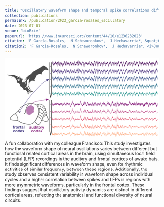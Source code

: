 ```yaml
---
title: "Oscillatory waveform shape and temporal spike correlations differ across bat frontal and auditory cortex"
collection: publications
permalink: /publication/2023_garcia-rosales_oscillatory
date: 2023-07-01
venue: 'bioRxiv'
paperurl: 'https://www.jneurosci.org/content/44/10/e1236232023'
citation: 'F García-Rosales,  N Schaworonkow*,  J Hechavarria*, &quot;Oscillatory waveform shape and temporal spike correlations differ across bat frontal and auditory cortex.&quot; <i>Journal of Neuroscience</i>, 2024.'
citation2: 'F García-Rosales,  N Schaworonkow*,  J Hechavarria*. <i>Journal of Neuroscience</i>, 2024.'
---
```


![](../images/pub_batshape.png)
A fun collaboration with my colleague Francisco: This study investigates how the waveform shape of neural oscillations varies between different but functional related cortical areas in the brain, using simultaneous local field potential (LFP) recordings in the auditory and frontal cortices of awake bats. It finds significant differences in waveform shape, even for rhythmic activities of similar frequency, between these regions. Additionally, the study observes consistent variability in waveform shape across individual cycles and a higher correlation between spikes and LFPs in regions with more asymmetric waveforms, particularly in the frontal cortex. These findings suggest that oscillatory activity dynamics are distinct in different cortical areas, reflecting the anatomical and functional diversity of neural circuits.